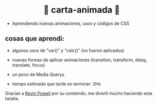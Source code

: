 <h1 align="center"> 💌 carta-animada 💌 </h1>

- Aprendiendo nuevas animaciones, usos y códigos de CSS

<h2 align="left"> cosas que aprendi: </h2>
  
- algunos usos de "var()" y "calc()" (no fueron aplicados)
  
- nuevas formas de aplicar animaciones (transition, transform, delay, translate, focus)
  
- un poco de Media Querys
  
- tiempo estimado que tarde en terminar: 2Hs
  
Gracias a [Kevin Powell](https://www.youtube.com/channel/UCJZv4d5rbIKd4QHMPkcABCw) por su contenido, me divertí mucho haciendo esta tarjeta.
